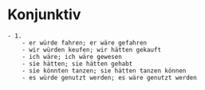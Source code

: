 # Konjunktiv
	- 1.
		- er würde fahren; er wäre gefahren
		- wir würden keufen; wir hätten gekauft
		- ich wäre; ich wäre gewesen
		- sie hätten; sie hätten gehabt
		- sie könnten tanzen; sie hätten tanzen können
		- es würde genutzt werden; es wäre genutzt werden